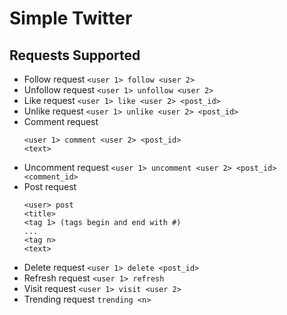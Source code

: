# Simple Twitter
## Requests Supported
- Follow request
  ```<user 1> follow <user 2>```
- Unfollow request
  ```<user 1> unfollow <user 2>```
- Like request
  ```<user 1> like <user 2> <post_id>```
- Unlike request
  ```<user 1> unlike <user 2> <post_id>```
- Comment request
  ```
  <user 1> comment <user 2> <post_id>
  <text>
  ```
- Uncomment request
  ```<user 1> uncomment <user 2> <post_id> <comment_id>```
- Post request
  ```
  <user> post 
  <title>
  <tag 1> (tags begin and end with #)
  ...
  <tag n>
  <text>
  ```
- Delete request
```<user 1> delete <post_id>```
- Refresh request
```<user 1> refresh```
- Visit request
```<user 1> visit <user 2>```
- Trending request
```trending <n>```
